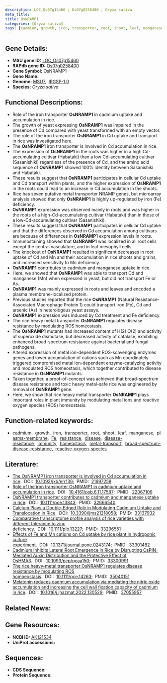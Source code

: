 ```yaml
---
description: LOC_Os07g15460 ; Os07g0258400 ; Oryza sativa
meta_title:
title: OsNRAMP1
categories: [Oryza sativa]
tags: [cadmium, growth, iron, transporter, root, shoot, leaf, manganese, plasma membrane, Fe, resistance, disease, disease resistance, immunity, homeostasis, metal transport, broad-spectrum disease resistance, reactive oxygen species]
---
```


## Gene Details:
- **MSU gene ID:** [LOC_Os07g15460](http://rice.uga.edu/cgi-bin/ORF_infopage.cgi?orf=LOC_Os07g15460)  
- **RAPdb gene ID:** [Os07g0258400](https://rapdb.dna.affrc.go.jp/locus/?name=Os07g0258400)  
- **Gene Symbol:** OsNRAMP1
- **Gene Name:**
- **Genome:**  [MSU7](http://rice.uga.edu/),&nbsp;&nbsp;[IRGSP-1.0](https://rapdb.dna.affrc.go.jp/download/irgsp1.html)
- **Species:** *Oryza sativa*

## Functional Descriptions:
   - Role of the iron transporter **OsNRAMP1** in cadmium uptake and accumulation in rice.
   - The growth of yeast expressing **OsNRAMP1** was impaired in the presence of Cd compared with yeast transformed with an empty vector.
   - The role of the iron transporter **OsNRAMP1** in Cd uptake and transport in rice was investigated here.
   - The **OsNRAMP1** iron transporter is involved in Cd accumulation in rice.
   - The expression of **OsNRAMP1** in the roots was higher in a high Cd-accumulating cultivar (Habataki) than a low Cd-accumulating cultivar (Sasanishiki) regardless of the presence of Cd, and the amino acid sequence of **OsNRAMP1** showed 100% identity between Sasanishiki and Habataki.
   - These results suggest that **OsNRAMP1** participates in cellular Cd uptake and Cd transport within plants, and the higher expression of **OsNRAMP1** in the roots could lead to an increase in Cd accumulation in the shoots.
   - Rice has seven putative metal transporter NRAMP genes, but microarray analysis showed that only **OsNRAMP1** is highly up-regulated by iron (Fe) deficiency.
   - **OsNRAMP1** expression was observed mainly in roots and was higher in the roots of a high-Cd-accumulating cultivar (Habataki) than in those of a low-Cd-accumulating cultivar (Sasanishiki).
   - These results suggest that **OsNRAMP1** participates in cellular Cd uptake and that the differences observed in Cd accumulation among cultivars are because of differences in **OsNRAMP1** expression levels in roots.
   - Immunostaining showed that **OsNRAMP1** was localized in all root cells except the central vasculature, and in leaf mesophyll cells.
   - The knockout of **OsNRAMP1** resulted in significant decreases in root uptake of Cd and Mn and their accumulation in rice shoots and grains, and increased sensitivity to Mn deficiency.
   - **OsNRAMP1** contributes to cadmium and manganese uptake in rice.
   - Here, we showed that **OsNRAMP1** was able to transport Cd and manganese (Mn) when expressed in yeast, but did not transport Fe or As.
   - **OsNRAMP1** was mainly expressed in roots and leaves and encoded a plasma membrane-localized protein.
   - Previous studies reported that the rice **OsNRAMP1** (Natural Resistance-Associated Macrophage Protein 1) could transport iron (Fe), Cd and arsenic (As) in heterologous yeast assays.
   - **OsNRAMP1** expression was induced by Cd treatment and Fe deficiency.
   - The rice heavy metal transporter **OsNRAMP1** regulates disease resistance by modulating ROS homeostasis.
   - The **OsNRAMP1** mutants had increased content of H(2) O(2) and activity of superoxide dismutase, but decreased activity of catalase, exhibiting enhanced broad-spectrum resistance against bacterial and fungal pathogens.
   - Altered expression of metal ion-dependent ROS-scavenging enzymes genes and lower accumulation of cations such as Mn coordinately triggered compromised metal ion-dependent enzyme-catalyzing activity and modulated ROS homeostasis, which together contributed to disease resistance in **OsNRAMP1** mutants.
   - Taken together, a proof-of-concept was achieved that broad-spectrum disease resistance and toxic heavy metal-safe rice was engineered by removal of **OsNRAMP1** gene.
   - Here, we show that rice heavy metal transporter **OsNRAMP1** plays important roles in plant immunity by modulating metal ions and reactive oxygen species (ROS) homeostasis.

## Function-related keywords:
   - [cadmium](/tags/cadmium/),&nbsp;&nbsp;[growth](/tags/growth/),&nbsp;&nbsp;[iron](/tags/iron/),&nbsp;&nbsp;[transporter](/tags/transporter/),&nbsp;&nbsp;[root](/tags/root/),&nbsp;&nbsp;[shoot](/tags/shoot/),&nbsp;&nbsp;[leaf](/tags/leaf/),&nbsp;&nbsp;[manganese](/tags/manganese/),&nbsp;&nbsp;[plasma-membrane](/tags/plasma-membrane/),&nbsp;&nbsp;[Fe](/tags/Fe/),&nbsp;&nbsp;[resistance](/tags/resistance/),&nbsp;&nbsp;[disease](/tags/disease/),&nbsp;&nbsp;[disease-resistance](/tags/disease-resistance/),&nbsp;&nbsp;[immunity](/tags/immunity/),&nbsp;&nbsp;[homeostasis](/tags/homeostasis/),&nbsp;&nbsp;[metal-transport](/tags/metal-transport/),&nbsp;&nbsp;[broad-spectrum-disease-resistance](/tags/broad-spectrum-disease-resistance/),&nbsp;&nbsp;[reactive-oxygen-species](/tags/reactive-oxygen-species/)

## Literature:
   - [The OsNRAMP1 iron transporter is involved in Cd accumulation in rice](https://www.doi.org/10.1093/jxb/err136).&nbsp;&nbsp;DOI:&nbsp;&nbsp;[10.1093/jxb/err136](https://www.doi.org/10.1093/jxb/err136);&nbsp;&nbsp;PMID:&nbsp;&nbsp;[21697258](https://pubmed.ncbi.nlm.nih.gov/21697258/)
   - [Role of the iron transporter OsNRAMP1 in cadmium uptake and accumulation in rice](https://www.doi.org/10.4161/psb.6.11.17587).&nbsp;&nbsp;DOI:&nbsp;&nbsp;[10.4161/psb.6.11.17587](https://www.doi.org/10.4161/psb.6.11.17587);&nbsp;&nbsp;PMID:&nbsp;&nbsp;[22067109](https://pubmed.ncbi.nlm.nih.gov/22067109/)
   - [OsNRAMP1 transporter contributes to cadmium and manganese uptake in rice](https://www.doi.org/10.1111/pce.13843).&nbsp;&nbsp;DOI:&nbsp;&nbsp;[10.1111/pce.13843](https://www.doi.org/10.1111/pce.13843);&nbsp;&nbsp;PMID:&nbsp;&nbsp;[32666540](https://pubmed.ncbi.nlm.nih.gov/32666540/)
   - [Calcium Plays a Double-Edged Role in Modulating Cadmium Uptake and Translocation in Rice](https://www.doi.org/10.3390/ijms21218058).&nbsp;&nbsp;DOI:&nbsp;&nbsp;[10.3390/ijms21218058](https://www.doi.org/10.3390/ijms21218058);&nbsp;&nbsp;PMID:&nbsp;&nbsp;[33137932](https://pubmed.ncbi.nlm.nih.gov/33137932/)
   - [Comparative transcriptome profile analysis of rice varieties with different tolerance to zinc deficiency](https://www.doi.org/10.1111/plb.13227).&nbsp;&nbsp;DOI:&nbsp;&nbsp;[10.1111/plb.13227](https://www.doi.org/10.1111/plb.13227);&nbsp;&nbsp;PMID:&nbsp;&nbsp;[33296551](https://pubmed.ncbi.nlm.nih.gov/33296551/)
   - [Effects of Fe and Mn cations on Cd uptake by rice plant in hydroponic culture experiment](https://www.doi.org/10.1371/journal.pone.0243174).&nbsp;&nbsp;DOI:&nbsp;&nbsp;[10.1371/journal.pone.0243174](https://www.doi.org/10.1371/journal.pone.0243174);&nbsp;&nbsp;PMID:&nbsp;&nbsp;[33301482](https://pubmed.ncbi.nlm.nih.gov/33301482/)
   - [Cadmium Inhibits Lateral Root Emergence in Rice by Disrupting OsPIN-Mediated Auxin Distribution and the Protective Effect of OsHMA3](https://www.doi.org/10.1093/pcp/pcaa150).&nbsp;&nbsp;DOI:&nbsp;&nbsp;[10.1093/pcp/pcaa150](https://www.doi.org/10.1093/pcp/pcaa150);&nbsp;&nbsp;PMID:&nbsp;&nbsp;[33300991](https://pubmed.ncbi.nlm.nih.gov/33300991/)
   - [The rice heavy-metal transporter OsNRAMP1 regulates disease resistance by modulating ROS homoeostasis](https://www.doi.org/10.1111/pce.14263).&nbsp;&nbsp;DOI:&nbsp;&nbsp;[10.1111/pce.14263](https://www.doi.org/10.1111/pce.14263);&nbsp;&nbsp;PMID:&nbsp;&nbsp;[35040151](https://pubmed.ncbi.nlm.nih.gov/35040151/)
   - [Melatonin reduces cadmium accumulation via mediating the nitric oxide accumulation and increasing the cell wall fixation capacity of cadmium in rice](https://www.doi.org/10.1016/j.jhazmat.2022.130529).&nbsp;&nbsp;DOI:&nbsp;&nbsp;[10.1016/j.jhazmat.2022.130529](https://www.doi.org/10.1016/j.jhazmat.2022.130529);&nbsp;&nbsp;PMID:&nbsp;&nbsp;[37055957](https://pubmed.ncbi.nlm.nih.gov/37055957/)

## Related News:

## Gene Resources:
- **NCBI ID:**  [AK121534](http://www.ncbi.nlm.nih.gov/nuccore/AK121534)
- **UniProt accessions:** [](https://www.uniprot.org/uniprotkb//entry)

## Sequences:
- **CDS Sequence:**
- **Protein Sequence:**
